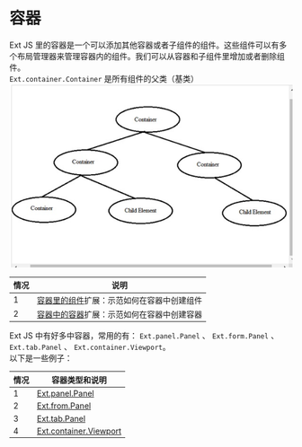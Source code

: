 # 容器
Ext JS 里的容器是一个可以添加其他容器或者子组件的组件。这些组件可以有多个布局管理器来管理容器内的组件。我们可以从容器和子组件里增加或者删除组件。    
`Ext.container.Container` 是所有组件的父类（基类）    
![组件结构](https://raw.githubusercontent.com/jianxinliu/translate-Ext-JS-tutorials/master/resource/container.bmp)     

情况 | 说明 
---|---
1    |[容器里的组件](https://github.com/jianxinliu/translate-Ext-JS-tutorials/blob/master/resource/example/Components%20inside%20container.md)扩展：示范如何在容器中创建组件
2   | [容器中的容器](https://github.com/jianxinliu/translate-Ext-JS-tutorials/blob/master/resource/example/Container%20inside%20container.md)扩展：示范如何在容器中创建容器

Ext JS 中有好多中容器，常用的有： `Ext.panel.Panel` 、 `Ext.form.Panel` 、 `Ext.tab.Panel` 、 `Ext.container.Viewport`。    
以下是一些例子：

情况| 容器类型和说明
---|---
1   |[Ext.panel.Panel](https://github.com/jianxinliu/translate-Ext-JS-tutorials/blob/master/resource/example/panel.Panel.md)
2  |[Ext.from.Panel](https://github.com/jianxinliu/translate-Ext-JS-tutorials/blob/master/resource/example/form.Panel.md)
3  |[Ext.tab.Panel](https://github.com/jianxinliu/translate-Ext-JS-tutorials/blob/master/resource/example/tab%20panel.md)
4  |[Ext.container.Viewport](https://github.com/jianxinliu/translate-Ext-JS-tutorials/blob/master/resource/example/container%20Viewport.md)
